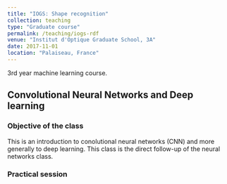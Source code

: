 ```yaml
---
title: "IOGS: Shape recognition"
collection: teaching
type: "Graduate course"
permalink: /teaching/iogs-rdf
venue: "Institut d'Optique Graduate School, 3A"
date: 2017-11-01
location: "Palaiseau, France"
---
```


3rd year machine learning course.


## Convolutional Neural Networks and Deep learning

### Objective of the class

This is an introduction to conolutional neural networks (CNN) and more generally to deep learning.
This class is the direct follow-up of the neural networks class.

### Practical session
